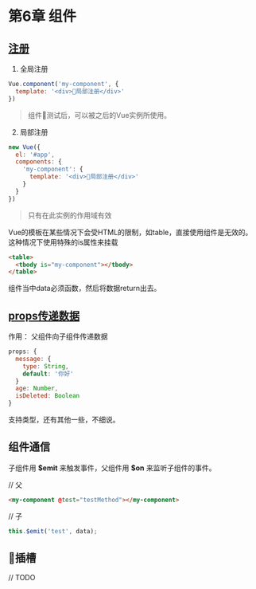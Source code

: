 # 第6章 组件
## [注册](register.html)
1. 全局注册
```js
Vue.component('my-component', {
  template: '<div>局部注册</div>'
})
```
> 组件测试后，可以被之后的Vue实例所使用。

2. 局部注册
```js
new Vue({
  el: '#app',
  components: {
    'my-component': {
      template: '<div>局部注册</div>'
    }
  }
})
```
> 只有在此实例的作用域有效

Vue的模板在某些情况下会受HTML的限制，如table，直接使用组件是无效的。这种情况下使用特殊的is属性来挂载
```html
<table>
  <tbody is="my-component"></tbody>
</table>
```
组件当中data必须函数，然后将数据return出去。

## [props传递数据](props.html)
作用： 父组件向子组件传递数据
```js
props: {
  message: {
    type: String,
    default: '你好'
  }
  age: Number,
  isDeleted: Boolean
}
```
支持类型，还有其他一些，不细说。

## 组件通信
子组件用 **\$emit** 来触发事件，父组件用 **\$on** 来监听子组件的事件。

// 父
```html
<my-component @test="testMethod"></my-component>
```
// 子
```js
this.$emit('test', data);
```

## 插槽
// TODO

